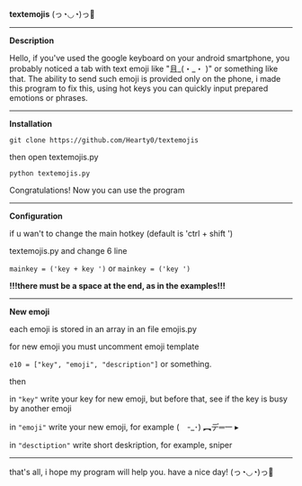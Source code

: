 **textemojis** (っ◔◡◔)っ💓

***

**Description**

Hello, if you've used the google keyboard on your android smartphone, you probably noticed a tab with text emoji like "且_(・_・ )" 
or something like that. The ability to send such emoji is provided only on the phone, i made this program to fix this, 
using hot keys you can quickly input prepared emotions or phrases.

***

**Installation**

`git clone https://github.com/Hearty0/textemojis`

then open textemojis.py

`python textemojis.py`

Congratulations! Now you can use the program

***

**Configuration**

if u wan't to change the main hotkey (default is 'ctrl + shift ')

textemojis.py and change 6 line

`mainkey = ('key + key ')` or `mainkey = ('key ')`

**!!!**there must be a space at the end, as in the examples**!!!**

***

**New emoji**

each emoji is stored in an array in an file emojis.py

for new emoji you must uncomment emoji template

`e10 = ["key", "emoji", "description"]` or something.

then

in `"key"` write your key for new emoji, but before that, see if the key is busy by another emoji

in `"emoji"` write your new emoji, for example (　-_･) ︻デ═一 ▸

in `"desctiption"` write short deskription, for example, sniper

***

that's all, i hope my program will help you.
have a nice day!
(っ◔◡◔)っ💓
